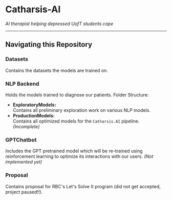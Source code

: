 # Catharsis-AI
*AI therapist helping depressed UofT students cope*

---

## Navigating this Repository

### Datasets
Contains the datasets the models are trained on.    

### NLP Backend
Holds the models trained to diagnose our patients. Folder Structure:
- **ExploratoryModels:**  
  Contains all preliminary exploration work on various NLP models.
- **ProductionModels:**  
  Contains all optimized models for the `Catharsis.AI` pipeline. *(Incomplete)*

### GPTChatbot
Includes the GPT pretrained model which will be re-trained using reinforcement learning to optimize its interactions with our users. *(Not implemented yet)*

### Proposal
Contains proposal for RBC's Let's Solve It program (did not get accepted, project paused!!).
